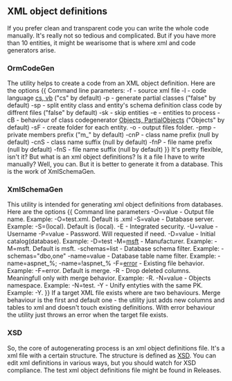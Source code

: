 ## XML object definitions
If you prefer clean and transparent code you can write the whole code manually. It's really not so tedious and complicated. But if you have more than 10 entities, it might be wearisome that is where xml and code generators arise.
### OrmCodeGen
The utility helps to create a code from an XML object definition. Here are the options
{{
Command line parameters:
  -f    - source xml file
  -l    - code language [cs, vb](cs,-vb) ("cs" by default)
  -p    - generate partial classes ("false" by default)
  -sp   - split entity class and entity's schema definition
                  class code by diffrent files ("false" by default)
  -sk   - skip entities
  -e    - entities to process
  -cB   - behaviour of class codegenerator
                  [Objects, PartialObjects](Objects,-PartialObjects) ("Objects" by default)
  -sF   - create folder for each entity.
  -o    - output files folder.
  -pmp  - private members prefix ("m_" by default)
  -cnP  - class name prefix (null by default)
  -cnS  - class name suffix (null by default)
  -fnP  - file name prefix (null by default)
  -fnS  - file name suffix (null by default)
}}
It's pretty flexible, isn't it? But what is an xml object definitions? Is it a file I have to write manually? Well, you can. But it is better to generate it from a database. This is the work of XmlSchemaGen.
### XmlSchemaGen
This utility is intended for generating xml object definitions from databases. Here are the options
{{
Command line parameters
  -O=value      -  Output file name. Example: -O=test.xml. Default is <server>.xml
  -S=value      -  Database server. Example: -S=(local). Default is (local).
  -E            -  Integrated security.
  -U=value      -  Username
  -P=value      -  Password. Will requested if need.
  -D=value      -  Initial catalog(database). Example: -D=test
  -M=[msft](msft)     -  Manufacturer. Example: -M=msft. Default is msft.
  -schemas=list -  Database schema filter. Example: -schemas="dbo,one"
  -name=value   -  Database table name filter. Example: -name=aspnet_%; -name=!aspnet_%
  -F=[error](merge)      -  Existing file behavior. Example: -F=error. Default is merge.
  -R            -  Drop deleted columns. Meaningfull only with merge behavior. Example: -R.
  -N=value      -  Objects namespace. Example: -N=test.
  -Y            -  Unify entyties with the same PK. Example: -Y.
}}
If a target XML file exists where are two behaviours. Merge behaviour is the first and default one - the utility just adds new columns and tables to xml and doesn't touch existing definitions. With error behaviour the utility just throws an error when the target file exists.
### XSD
So, the core of autogenerating process is an xml object definitions file. It's a xml file with a certain structure. The structure is defined as [XSD](Utilities_OrmObjectsSchema.xsd).
You can edit xml definitions in various ways, but you should watch for XSD compliance. The test xml object definitions file might be found in Releases.